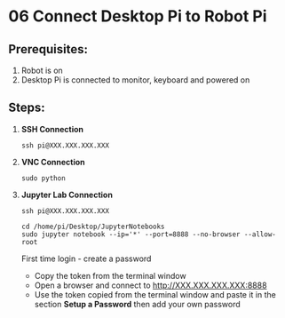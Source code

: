 # **06 Connect Desktop Pi to Robot Pi**

## Prerequisites:

1. Robot is on
1. Desktop Pi is connected to monitor, keyboard and powered on

## Steps:

1. **SSH Connection**
  
   ~~~
   ssh pi@XXX.XXX.XXX.XXX
   ~~~

1. **VNC Connection**
  
   ~~~
   sudo python 
   ~~~

1. **Jupyter Lab Connection**
  
   ~~~
   ssh pi@XXX.XXX.XXX.XXX
   ~~~
   ~~~
   cd /home/pi/Desktop/JupyterNotebooks
   sudo jupyter notebook --ip='*' --port=8888 --no-browser --allow-root
   ~~~

   First time login - create a password
   - Copy the token from the terminal window 
   - Open a browser and connect to http://XXX.XXX.XXX.XXX:8888
   - Use the token copied from the terminal window and paste it in the section **Setup a Password** then add your own password 

  
